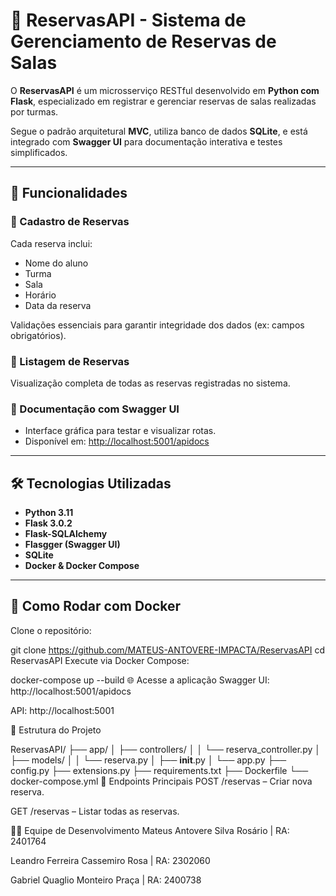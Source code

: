# 📅 ReservasAPI - Sistema de Gerenciamento de Reservas de Salas

O **ReservasAPI** é um microsserviço RESTful desenvolvido em **Python com Flask**, especializado em registrar e gerenciar reservas de salas realizadas por turmas.

Segue o padrão arquitetural **MVC**, utiliza banco de dados **SQLite**, e está integrado com **Swagger UI** para documentação interativa e testes simplificados.

---

## 🚀 Funcionalidades

### 📌 Cadastro de Reservas
Cada reserva inclui:

- Nome do aluno
- Turma
- Sala
- Horário
- Data da reserva

Validações essenciais para garantir integridade dos dados (ex: campos obrigatórios).

### 📄 Listagem de Reservas

Visualização completa de todas as reservas registradas no sistema.

### 🧾 Documentação com Swagger UI

- Interface gráfica para testar e visualizar rotas.
- Disponível em: [http://localhost:5001/apidocs](http://localhost:5001/apidocs)

---

## 🛠️ Tecnologias Utilizadas

- **Python 3.11**
- **Flask 3.0.2**
- **Flask-SQLAlchemy**
- **Flasgger (Swagger UI)**
- **SQLite**
- **Docker & Docker Compose**

---

## 🐳 Como Rodar com Docker

Clone o repositório:

git clone https://github.com/MATEUS-ANTOVERE-IMPACTA/ReservasAPI
cd ReservasAPI
Execute via Docker Compose:

docker-compose up --build
🌐 Acesse a aplicação
Swagger UI: http://localhost:5001/apidocs

API: http://localhost:5001

📂 Estrutura do Projeto

ReservasAPI/
├── app/
│   ├── controllers/
│   │   └── reserva_controller.py
│   ├── models/
│   │   └── reserva.py
│   ├── __init__.py
│   └── app.py
├── config.py
├── extensions.py
├── requirements.txt
├── Dockerfile
└── docker-compose.yml
📡 Endpoints Principais
POST /reservas – Criar nova reserva.

GET /reservas – Listar todas as reservas.

👨‍💻 Equipe de Desenvolvimento
Mateus Antovere Silva Rosário | RA: 2401764

Leandro Ferreira Cassemiro Rosa | RA: 2302060

Gabriel Quaglio Monteiro Praça | RA: 2400738
